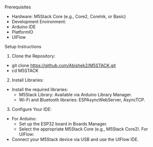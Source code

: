 Prerequisites
- Hardware: M5Stack Core (e.g., Core2, CoreInk, or Basic)
- Development Environment:
- Arduino IDE
- PlatformIO
- UIFlow

Setup Instructions
1. Clone the Repository:
- git clone https://github.com/Abishek2/M5STACK.git
- cd M5STACK

2. Install Libraries:
- Install the required libraries:
   - M5Stack Library: Available via Arduino Library Manager.
   - Wi-Fi and Bluetooth libraries: ESPAsyncWebServer, AsyncTCP.

3. Configure Your IDE:
- For Arduino:
  - Set up the ESP32 board in Boards Manager.
  - Select the appropriate M5Stack Core (e.g., M5Stack Core2).
For UIFlow:
- Connect your M5Stack device via USB and use the UIFlow IDE.

